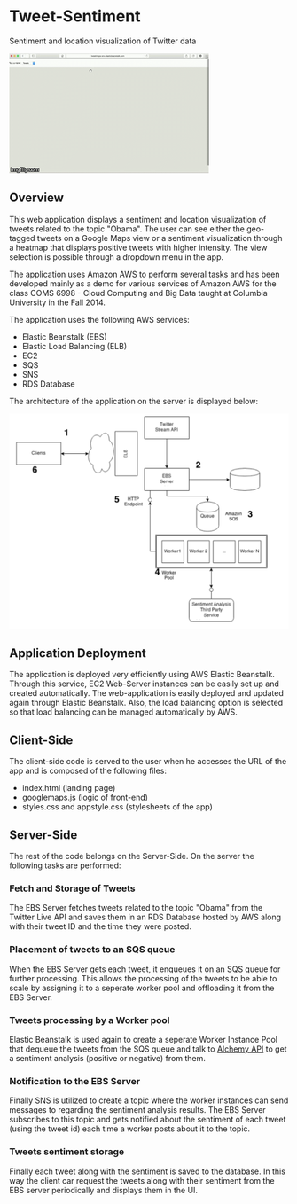 # Tweet-Sentiment
Sentiment and location visualization of Twitter data

![screencast](images/screencast.gif)

## Overview
This web application displays a sentiment and location visualization of tweets related to the topic "Obama". The user can see either the geo-tagged tweets on a Google Maps view or a sentiment visualization through a heatmap that displays positive tweets with higher intensity. The view selection is possible through a dropdown menu in the app.

The application uses Amazon AWS to perform several tasks and has been developed mainly as a demo for various services of Amazon AWS for the class COMS 6998 - Cloud Computing and Big Data taught at Columbia University in the Fall 2014.

The application uses the following AWS services:
- Elastic Beanstalk (EBS)
- Elastic Load Balancing (ELB)
- EC2
- SQS
- SNS
- RDS Database

The architecture of the application on the server is displayed below:

![architecture](images/architecture.png)

## Application Deployment
The application is deployed very efficiently using AWS Elastic Beanstalk. Through this service, EC2 Web-Server instances can be easily set up and created automatically. The web-application is easily deployed and updated again through Elastic Beanstalk. Also, the load balancing option is selected so that load balancing can be managed automatically by AWS.

## Client-Side
The client-side code is served to the user when he accesses the URL of the app and is composed of the following files:
- index.html (landing page)
- googlemaps.js (logic of front-end)
- styles.css and appstyle.css (stylesheets of the app)

## Server-Side
The rest of the code belongs on the Server-Side. On the server the following tasks are performed:

### Fetch and Storage of Tweets
The EBS Server fetches tweets related to the topic "Obama" from the Twitter Live API and saves them in an RDS Database hosted by AWS along with their tweet ID and the time they were posted.

### Placement of tweets to an SQS queue
When the EBS Server gets each tweet, it enqueues it on an SQS queue for further processing. This allows the processing of the tweets to be able to scale by assigning it to a seperate worker pool and offloading it from the EBS Server.

### Tweets processing by a Worker pool
Elastic Beanstalk is used again to create a seperate Worker Instance Pool that dequeue the tweets from the SQS queue and talk to [Alchemy API](http://www.alchemyapi.com/) to get a sentiment analysis (positive or negative) from them.

### Notification to the EBS Server
Finally SNS is utilized to create a topic where the worker instances can send messages to regarding the sentiment analysis results. The EBS Server subscribes to this topic and gets notified about the sentiment of each tweet (using the tweet id) each time a worker posts about it to the topic.

### Tweets sentiment storage
Finally each tweet along with the sentiment is saved to the database. In this way the client car request the tweets along with their sentiment from the EBS server periodically and displays them in the UI.
